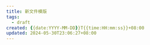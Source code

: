 ```yaml
---
title: 新文件模版
tags:
  - draft
created: {{date:YYYY-MM-DD}}T{{time:HH:mm:ss}}+08:00
updated: 2024-05-30T23:06:27+08:00
---
```

